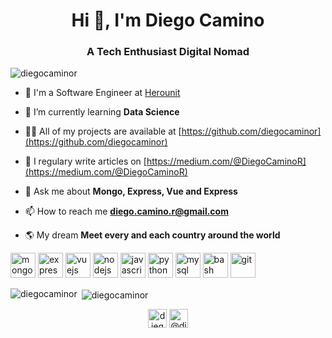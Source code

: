 <h1 align="center">Hi 👋, I'm Diego Camino</h1>
<h3 align="center">A Tech Enthusiast Digital Nomad</h3>

<p align="left"> <img src="https://komarev.com/ghpvc/?username=diegocaminor" alt="diegocaminor" /> </p>

- 🔭 I'm a Software Engineer at [Herounit](https://herounit.io/)

- 🌱 I’m currently learning **Data Science**

- 👨‍💻 All of my projects are available at [https://github.com/diegocaminor](https://github.com/diegocaminor)

- 📝 I regulary write articles on [https://medium.com/@DiegoCaminoR](https://medium.com/@DiegoCaminoR)

- 💬 Ask me about **Mongo, Express, Vue and Express**

- 📫 How to reach me **diego.camino.r@gmail.com**

- 🌎 My dream **Meet every and each country around the world**

<p align="left">
<img src="https://devicons.github.io/devicon/devicon.git/icons/mongodb/mongodb-original-wordmark.svg" alt="mongodb" width="40" height="40"/>
<img src="https://devicons.github.io/devicon/devicon.git/icons/express/express-original-wordmark.svg" alt="express" width="40" height="40"/>
<img src="https://devicons.github.io/devicon/devicon.git/icons/vuejs/vuejs-original-wordmark.svg" alt="vuejs" width="40" height="40"/>
<img src="https://devicons.github.io/devicon/devicon.git/icons/nodejs/nodejs-original-wordmark.svg" alt="nodejs" width="40" height="40"/>
<img src="https://devicons.github.io/devicon/devicon.git/icons/javascript/javascript-original.svg" alt="javascript" width="40" height="40"/>
<img src="https://devicons.github.io/devicon/devicon.git/icons/python/python-original.svg" alt="python" width="40" height="40"/>
<img src="https://devicons.github.io/devicon/devicon.git/icons/mysql/mysql-original-wordmark.svg" alt="mysql" width="40" height="40"/>
<img src="https://www.vectorlogo.zone/logos/gnu_bash/gnu_bash-icon.svg" alt="bash" width="40" height="40"/>
<!--<img src="https://devicons.github.io/devicon/devicon.git/icons/docker/docker-original-wordmark.svg" alt="docker" width="40" height="40"/>-->
<img src="https://www.vectorlogo.zone/logos/git-scm/git-scm-icon.svg" alt="git" width="40" height="40"/>
</p>
<p><img align="left" src="https://github-readme-stats.vercel.app/api/top-langs/?username=diegocaminor&layout=compact&hide=html" alt="diegocaminor" /></p>

<p>&nbsp;<img align="center" src="https://github-readme-stats.vercel.app/api?username=diegocaminor&show_icons=true&theme=dark" alt="diegocaminor" /></p>

<p align="center">
<a href="https://linkedin.com/in/diegocaminor" target="blank"><img align="center" src="https://cdn.jsdelivr.net/npm/simple-icons@3.0.1/icons/linkedin.svg" alt="diegocaminor" height="30" width="30" /></a>
<a href="https://medium.com/@diegocaminor" target="blank"><img align="center" src="https://cdn.jsdelivr.net/npm/simple-icons@3.0.1/icons/medium.svg" alt="@diegocaminor" height="30" width="30" /></a>
</p>
<!--
**diegocaminor/diegocaminor** is a ✨ _special_ ✨ repository because its `README.md` (this file) appears on your GitHub profile.
### Hi there 👋
Here are some ideas to get you started:

- 🔭 I’m currently working on ...
- 🌱 I’m currently learning ...
- 👯 I’m looking to collaborate on ...
- 🤔 I’m looking for help with ...
- 💬 Ask me about ...
- 📫 How to reach me: ...
- 😄 Pronouns: ...
- ⚡ Fun fact: ...
-->
